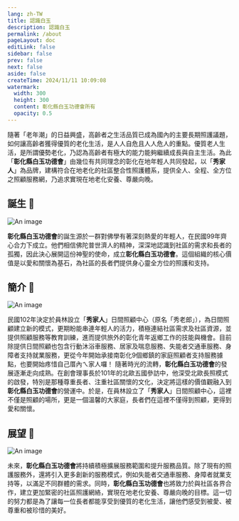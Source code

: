 ```yaml
---
lang: zh-TW
title: 認識白玉
description: 認識白玉
permalink: /about
pageLayout: doc
editLink: false
sidebar: false
prev: false
next: false
aside: false
createTime: 2024/11/11 10:09:08
watermark:
  width: 300
  height: 300
  content: 彰化縣白玉功德會所有
  opacity: 0.5
---
```


隨著「老年潮」的日益興盛，高齡者之生活品質已成為國內的主要長期照護議題，如何讓高齡者獲得優質的老化生活，是人人自危且人人危人的重點。優質老人生活，是所謂優勢老化，乃認為高齡者有極大的能力能夠繼續成長與自主生活。為此「**彰化縣白玉功德會**」由幾位有共同理念的彰化在地年輕人共同發起，以「**秀家人**」為品牌，建構符合在地老化的社區整合性照護體系，提供全人、全程、全方位之照顧服務網，乃追求實現在地老化安養、尊嚴向晚。

## 誕生 :closed_book:

<!-- ![An image](/origin_of_life.png) -->
![An image](/1060318bai_yu_.jpg)

**彰化縣白玉功德會**的誕生源於一群對佛學有著深刻熱愛的年輕人，在民國99年齊心合力下成立。他們相信佛陀普世濟人的精神，深深地認識到社區的需求和長者的孤獨，因此決心展開這份神聖的使命，成立**彰化縣白玉功德會**。這個組織的核心價值是以愛和關懷為基石，為社區的長者們提供身心靈全方位的照護和支持。


## 簡介 :green_book:

![An image](/20240129_054543523.jpg)

民國102年決定於員林設立「**秀家人**」日間照顧中心（原名「秀老郎」），為日間照顧建立新的模式，更期盼能串連年輕人的活力，積極連結社區需求及社區資源，並提供照顧服務等教育訓練，進而提供旅外的彰化青年返鄉工作的技能與機會。目前除提供日間照顧也包含行動沐浴車服務、居家及喘息服務、失能者交通車服務、身障者支持就業服務，更從今年開始承接南彰化9個鄉鎮的家庭照顧者支持服務據點，也要開始疼惜自己厝內ㄟ家人囉！
隨著時光的流轉，**彰化縣白玉功德會**的發展逐漸走向成熟。在創會理事長於101年的北歐五國參訪中，他深受北歐長照模式的啟發，特別是那種尊重長者、注重社區關懷的文化，決定將這樣的價值觀融入到**彰化縣白玉功德會**的營運中。於是，在員林設立了「**秀家人**」日間照顧中心，這裡不僅是照顧的場所，更是一個溫馨的大家庭，長者們在這裡不僅得到照顧，更得到愛和關懷。


## 展望 :blue_book:

![An image](/long_term_care3_1080.png)

未來，**彰化縣白玉功德會**將持續積極擴展服務範圍和提升服務品質。除了現有的照護服務外，還將引入更多創新的服務模式，例如失能者交通車服務、身障者就業支持等，以滿足不同群體的需求。同時，**彰化縣白玉功德會**也將致力於與社區各界合作，建立更加緊密的社區照護網絡，實現在地老化安養、尊嚴向晚的目標。這一切的努力都是為了讓每一位長者都能享受到優質的老化生活，讓他們感受到被愛、被尊重和被珍惜的美好。
